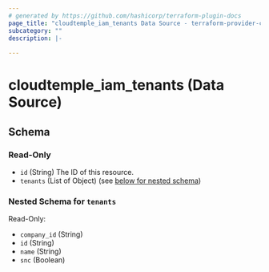 ```yaml
---
# generated by https://github.com/hashicorp/terraform-plugin-docs
page_title: "cloudtemple_iam_tenants Data Source - terraform-provider-cloudtemple"
subcategory: ""
description: |-
  
---
```


# cloudtemple_iam_tenants (Data Source)





<!-- schema generated by tfplugindocs -->
## Schema

### Read-Only

- `id` (String) The ID of this resource.
- `tenants` (List of Object) (see [below for nested schema](#nestedatt--tenants))

<a id="nestedatt--tenants"></a>
### Nested Schema for `tenants`

Read-Only:

- `company_id` (String)
- `id` (String)
- `name` (String)
- `snc` (Boolean)


